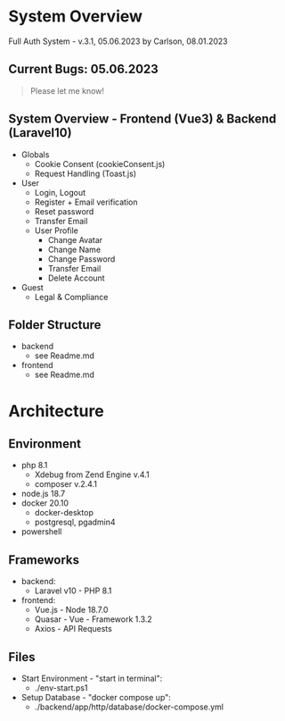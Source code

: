 # System Overview
Full Auth System - v.3.1, 05.06.2023 
by Carlson, 08.01.2023

## Current Bugs: 05.06.2023
 > Please let me know!

## System Overview - Frontend (Vue3) & Backend (Laravel10)
  - Globals
    - Cookie Consent (cookieConsent.js)
    - Request Handling (Toast.js)
 - User
    - Login, Logout
    - Register + Email verification
    - Reset password
    - Transfer Email
    - User Profile
        - Change Avatar
        - Change Name
        - Change Password
        - Transfer Email
        - Delete Account
 - Guest
    - Legal & Compliance

## Folder Structure
 - backend
    - see Readme.md
 - frontend
    - see Readme.md

# Architecture
## Environment 
 - php 8.1
     - Xdebug from Zend Engine v.4.1
     - composer v.2.4.1
 - node.js 18.7
 - docker 20.10
     - docker-desktop
     - postgresql, pgadmin4
 - powershell

## Frameworks
 - backend: 
     - Laravel v10 - PHP 8.1
 - frontend: 
     - Vue.js        - Node 18.7.0
     - Quasar        - Vue - Framework 1.3.2
     - Axios         - API Requests

## Files
 - Start Environment - "start in terminal":
    - ./env-start.ps1
 - Setup Database - "docker compose up":
    - ./backend/app/http/database/docker-compose.yml
